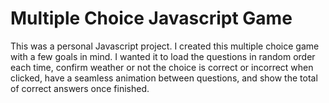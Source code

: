 # Multiple Choice Javascript Game

This was a personal Javascript project. I created this multiple choice game with a few goals in mind. I wanted it to load the questions in random order each time, confirm weather or not the choice is correct or incorrect when clicked, have a seamless animation between questions, and show the total of correct answers once finished.

